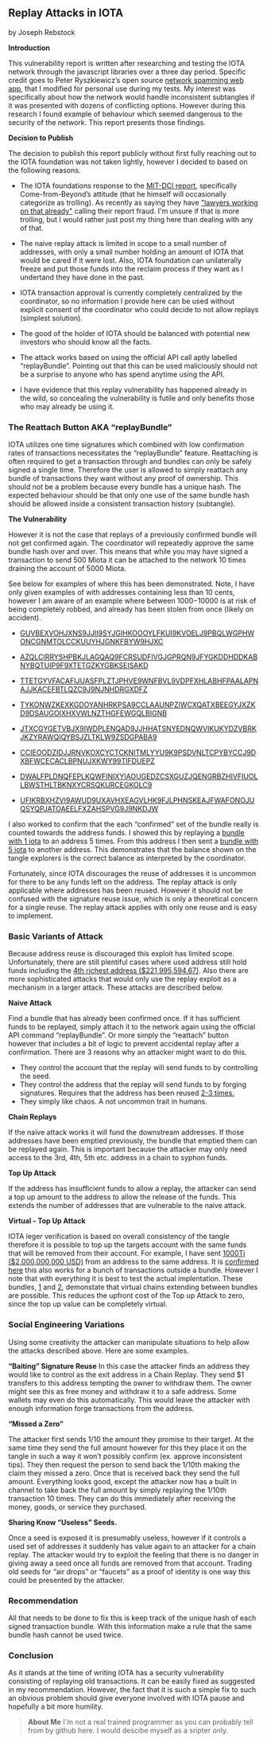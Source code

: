 ## Replay Attacks in IOTA

by Joseph Rebstock

**Introduction**

This vulnerability report is written after researching and testing the IOTA network through the javascript libraries over a three day period. Specific credit goes to Peter Ryszkiewicz’s open source [network spamming web app](https://github.com/pRizz/iota-transaction-spammer-webapp), that I modified for personal use during my tests. My interest was specifically about how the network would handle inconsistent subtangles if it was presented with dozens of conflicting options. However during this research I found example of behaviour which seemed dangerous to the security of the network. This report presents those findings.

**Decision to Publish**

The decision to publish this report publicly without first fully reaching out to the IOTA foundation was not taken lightly, however I decided to based on the following reasons.

* The IOTA foundations response to the [MIT-DCI report](https://github.com/mit-dci/tangled-curl/blob/master/vuln-iota.md), specifically Come-from-Beyond’s attitude (that he himself will occasionally categorize as trolling). As recently as saying they have ["lawyers working on that already"](https://twitter.com/c___f___b/status/965667086348509185) calling their report fraud. I'm unsure if that is more trolling, but I would rather just post my thing here than dealing with any of that.

* The naive replay attack is limited in scope to a small number of addresses, with only a small number holding an amount of IOTA that would be cared if it were lost. Also, IOTA foundation can unilaterally freeze and put those funds into the reclaim process if they want as I undertand they have done in the past.

* IOTA transaction approval is currently completely centralized by the coordinator, so no information I provide here can be used without explicit consent of the coordinator who could decide to not allow replays (simplest solution).

* The good of the holder of IOTA should be balanced with potential new investors who should know all the facts.

* The attack works based on using the official API call aptly labelled “replayBundle”. Pointing out that this can be used maliciously should not be a surprise to anyone who has spend anytime using the API.

* I have evidence that this replay vulnerability has happened already in the wild, so concealing the vulnerability is futile and only benefits those who may already be using it.

### The Reattach Button AKA “replayBundle”

IOTA utilizes one time signatures which combined with low confirmation rates of transactions necessitates the “replayBundle” feature. Reattaching is often required to get a transaction through and bundles can only be safely signed a single time. Therefore the user is allowed to simply reattach any bundle of transactions they want without any proof of ownership. This should not be a problem because every bundle has a unique hash. The expected behaviour should be that only one use of the same bundle hash should be allowed inside a consistent transaction history (subtangle). 

**The Vulnerability**

However it is not the case that replays of a previously confirmed bundle will not get confirmed again. The coordinator will repeatedly approve the same bundle hash over and over. This means that while you may have signed a transaction to send 500 Miota it can be attached to the network 10 times draining the account of 5000 Miota.

See below for examples of where this has been demonstrated. Note, I have only given examples of with addresses containing less than 10 cents, however I am aware of an example where between $1000-$10000 is at risk of being completely robbed, and already has been stolen from once (likely on accident). 

* [GUVBEXVOHJXNS9JJII9SYJGIHKOOOYLFKUI9KVOELJ9PBQLWGPHWONCGNMTOLCCKUUYHJGNKFBYW9HJXC](https://thetangle.org/bundle/GUVBEXVOHJXNS9JJII9SYJGIHKOOOYLFKUI9KVOELJ9PBQLWGPHWONCGNMTOLCCKUUYHJGNKFBYW9HJXC)

* [AZQLCIRRYSHPBKJLAGQAQ9FCRSUDFIVGJGPRQN9JFYGKDDHDDKABNYBQTUIP9F9XTETGZKYGBKSEISAKD](https://thetangle.org/bundle/AZQLCIRRYSHPBKJLAGQAQ9FCRSUDFIVGJGPRQN9JFYGKDDHDDKABNYBQTUIP9F9XTETGZKYGBKSEISAKD)

* [TTETGYVFACAFIJUASFPLZTJPHVE9WNFBVL9VDPFXHLABHFPAALAPNAJJKACEFBTLQZC9J9NJNHDRGXDFZ](https://thetangle.org/bundle/TTETGYVFACAFIJUASFPLZTJPHVE9WNFBVL9VDPFXHLABHFPAALAPNAJJKACEFBTLQZC9J9NJNHDRGXDFZ)

* [TYKONWZKEXKGDOYANHRKPSA9CCLAAUNPZIWCXQATXBEEGYJXZKD9DSAUGOIXHXVWLNZTHGFEWGQLBIGNB](https://thetangle.org/bundle/TYKONWZKEXKGDOYANHRKPSA9CCLAAUNPZIWCXQATXBEEGYJXZKD9DSAUGOIXHXVWLNZTHGFEWGQLBIGNB)

* [JTXCGYGETVBJX9IWDPLENQAD9JJHHATSNYEDNQWVIKUKYDZVBRKJKZYRAWQIQYBSJZLTKLW9ZSDGPABA9](https://thetangle.org/bundle/JTXCGYGETVBJX9IWDPLENQAD9JJHHATSNYEDNQWVIKUKYDZVBRKJKZYRAWQIQYBSJZLTKLW9ZSDGPABA9)

* [CCIEOODZIDJJRNVKOXCYCTCKNITMLYYU9K9PSDVNLTCPYBYCCJ9DXBFWCECACLBPNUJXKWY99TIFDUEPZ](https://thetangle.org/bundle/CCIEOODZIDJJRNVKOXCYCTCKNITMLYYU9K9PSDVNLTCPYBYCCJ9DXBFWCECACLBPNUJXKWY99TIFDUEPZ)

* [DWALFPLDNQFEPLKQWFINIXYIAOUGEDZCSXGUZJQENGRBZHIVFIUOLLBWSTHLTBKNXYCRSQKURCEGKOLC9](https://thetangle.org/bundle/DWALFPLDNQFEPLKQWFINIXYIAOUGEDZCSXGUZJQENGRBZHIVFIUOLLBWSTHLTBKNXYCRSQKURCEGKOLC9)

* [UFIKRBXHZVI9AWUD9UXAVHXEAGVLHK9FJLPHNSKEAJFWAFONOJUQSYQPJATOAEELFXZAHSPVG9J9NKDJW](https://thetangle.org/bundle/UFIKRBXHZVI9AWUD9UXAVHXEAGVLHK9FJLPHNSKEAJFWAFONOJUQSYQPJATOAEELFXZAHSPVG9J9NKDJW)

I also worked to confirm that the each “confirmed” set of the bundle really is counted towards the address funds. I showed this by replaying a [bundle with 1 iota](https://thetangle.org/bundle/SKIYVNTSFSINBADH99EWL9JFOEGDZLWHNDSSW9RUGKLERCEBWSFWLDKOJZDAZDFLEPUGVWTIFZRSBGDO9) to an address 5 times. From this address I then sent a [bundle with 5 iota](https://thetangle.org/bundle/WFYLKATAWXWVQXEDAKPSHZCIWXQERA9JTYPACDVCGHZOSAGUACLIXOCCXAVHGWGI9VFSXZUTBNGLQIIVX) to another address. This demonstrates that the balance shown on the tangle explorers is the correct balance as interpreted by the coordinator.

Fortunately, since IOTA discourages the reuse of addresses it is uncommon for there to be any funds left on the address. The replay attack is only applicable where addresses has been reused. However it should not be confused with the signature reuse issue, which is only a theoretical concern for a single reuse. The replay attack applies with only one reuse and is easy to implement.

### Basic Variants of Attack

Because address reuse is discouraged this exploit has limited scope. Unfortunately, there are still plentiful cases where used address still hold funds including the [4th richest address ($221,995,594.67)](https://thetangle.org/address/GCNOSWGBDDAZRLAYIV999YQUDLVJIQG9QTSEZDJVH9UEENIRKAZGEYKVFGUAWNJ9YMZCLUDPSLDLD9EOW). Also there are more sophisticated attacks that would only use the replay exploit as a mechanism in a larger attack. These attacks are described below.

**Naive Attack**

Find a bundle that has already been confirmed once. If it has sufficient funds to be replayed, simply attach it to the network again using the official API command “replayBundle”.  Or more simply the “reattach” button however that includes a bit of logic to prevent accidental replay after a confirmation. There are 3 reasons why an attacker might want to do this.
* They control the account that the replay will send funds to by controlling the seed.
* They control the address that the replay will send funds to by forging signatures. Requires that the address has been reused [2-3 times.](https://public.tangle.works/winternitz.pdf)
* They simply like chaos. A not uncommon trait in humans.

**Chain Replays**

If the naive attack works it will fund the downstream addresses. If those addresses have been emptied previously, the bundle that emptied them can be replayed again. This is important because the attacker may only need access to the 3rd, 4th, 5th etc. address in a chain to syphon funds. 

**Top Up Attack**

If the address has insufficient funds to allow a replay, the attacker can send a top up amount to the address to allow the release of the funds. This extends the number of addresses that are vulnerable to the naive attack.

**Virtual - Top Up Attack**

IOTA leger verification is based on overall consistency of the tangle therefore it is possible to top up the targets account with the same funds that will be removed from their account. For example, I have sent [1000Ti ($2,000,000,000 USD)](https://thetangle.org/transaction/MQOJLVYMDKKJLMPMTSQWAHTTRMMIT9TFOAWAZJDOUA9D9OATPNTXLPWAOVFCPBJQHELHTREQDQXPZ9999) from an address to the same address. It is [confirmed here](https://forum.iota.org/t/iota-double-spending-masterclass/1311) this also works for a bunch of transactions outside a bundle. However I note that with everything it is best to test the actual implentation. These bundles, [1](https://thetangle.org/bundle/WIKGFDCH9TYOLJGJILZADKZVZTOZDKPZFUXFOVZYIAZSOXGOHOGFKLBHLUUPJPNVWLLPIEYFYFUDXCQCW) and [2](https://thetangle.org/bundle/QWGGHYVIBBJSZUIGCVFUAEEXQRRUHGLFDCSBKDOCPNZPSWJAVXZALDH9TKLKLRDYDDGD9ROQVYHOGHIVA), demonstate that virtual chains extending between bundles are possible. This reduces the upfront cost of the Top up Attack to zero, since the top up value can be completely virtual.

### Social Engineering Variations
Using some creativity the attacker can manipulate situations to help allow the attacks described above. Here are some examples.

**“Baiting” Signature Reuse**
In this case the attacker finds an address they would like to control as the exit address in a Chain Replay. They send $1 transfers to this address tempting the owner to withdraw them. The owner might see this as free money and withdraw it to a safe address. Some wallets may even do this automatically. This would leave the attacker with enough information forge transactions from the address.

**“Missed a Zero”**

The attacker first sends 1/10 the amount they promise to their target. At the same time they send the full amount however for this they place it on the tangle in such a way it won’t possibly confirm (ex. approve inconsistent tips). They then request the person to send back the 1/10th making the claim they missed a zero. Once that is received back they send the full amount. Everything looks good, except the attacker now has a built in channel to take back the full amount by simply replaying the 1/10th transaction 10 times. They can do this immediately after receiving the money, goods, or service they purchased.

**Sharing Know “Useless” Seeds.**

Once a seed is exposed it is presumably useless, however if it controls a used set of addresses it suddenly has value again to an attacker for a chain replay. The attacker would try to exploit the feeling that there is no danger in giving away a seed once all funds are removed from that account. Trading old seeds for “air drops” or “faucets” as a proof of identity is one way this could be presented by the attacker.

### Recommendation

All that needs to be done to fix this is keep track of the unique hash of each signed transaction bundle. With this information make a rule that the same bundle hash cannot be used twice. 

### Conclusion

As it stands at the time of writing IOTA has a security vulnerability consisting of replaying old transactions. It can be easily fixed as suggested in my recommendation. However, the fact that it is such a simple fix to such an obvious problem should give everyone involved with IOTA pause and hopefully a bit more humility. 



> **About Me** I'm not a real trained programmer as you can probably tell from by github here. I would descibe myself as a sripter only.

